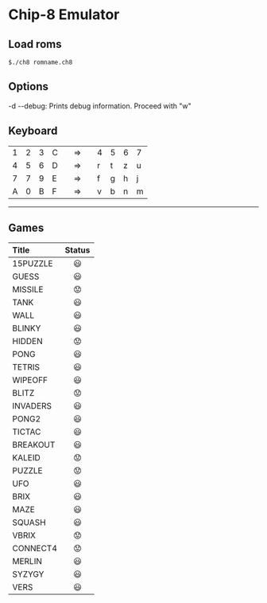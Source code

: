 # Chip-8 Emulator

## Load roms
```
$./ch8 romname.ch8
```

## Options
-d  --debug: Prints debug information. Proceed with "w"

## Keyboard


|   |   |   |   | |    |  |   |   |   |   |
|---|---|---|---|-|----|--|---|---|---|---|
| 1 | 2 | 3 | C | | => |  | 4 | 5 | 6 | 7 |
| 4 | 5 | 6 | D | | => |  | r | t | z | u |
| 7 | 7 | 9 | E | | => |  | f | g | h | j |
| A | 0 | B | F | | => |  | v | b | n | m |

***


## Games

| Title  | Status    |
|:--------|:---------:|
|15PUZZLE|    😃   |
|GUESS   |    😃   | 
|MISSILE |    😟   |
|TANK    |    😃   |
|WALL    |    😃   |
|BLINKY  |    😃   |
|HIDDEN  |    😟   |
|PONG    |    😃   |
|TETRIS  |    😃   |
|WIPEOFF |    😃   |
|BLITZ   |    😟   | 
|INVADERS|    😃   |
|PONG2   |    😃   |
|TICTAC  |    😃   |
|BREAKOUT|    😃   |
|KALEID  |    😟   |
|PUZZLE  |    😟   |
|UFO     |    😃   |
|BRIX    |    😃   |
|MAZE    |    😃   |
|SQUASH  |    😃   |
|VBRIX   |    😟   |
|CONNECT4|    😟   |
|MERLIN  |    😃   |
|SYZYGY  |    😃   |
|VERS    |    😃   |

